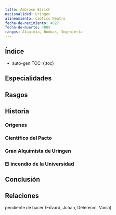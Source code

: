 ```yaml
---
title: Ambrose Elrich
nacionalidad: Uringen
alineamiento: Caótico Neutro
fecha-de-nacimiento: 4027
fecha-de-muerte: 4089
rangos: Alquimia, Bombas, Ingeniería
---
```


## Índice

* auto-gen TOC:
{:toc}

## Especialidades



## Rasgos



## Historia

### Orígenes



### Científico del Pacto



### Gran Alquimista de Uringen



### El incendio de la Universidad



## Conclusión



## Relaciones

pendiente de hacer (Edvard, Johan, Delereom, Vania)